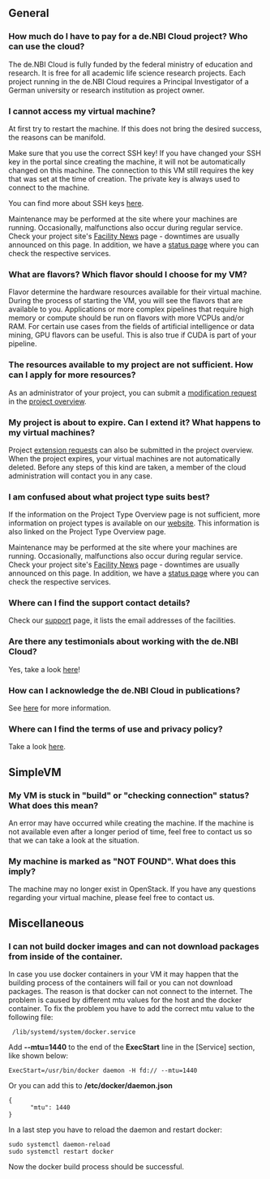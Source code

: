 ## General

### How much do I have to pay for a de.NBI Cloud project? Who can use the cloud?
The de.NBI Cloud is fully funded by the federal ministry of education and research. It is free for all academic life science research projects.
Each project running in the de.NBI Cloud requires a Principal Investigator of a German university or research institution as project owner. 

### I cannot access my virtual machine?
At first try to restart the machine.
If this does not bring the desired success, the reasons can be manifold.

Make sure that you use the correct SSH key!
If you have changed your SSH key in the portal since creating the machine, it will not be automatically changed on this machine. The connection to this VM still requires the key that was set at the time of creation. The private key is always used to connect to the machine.

You can find more about SSH keys [here](./simple_vm/keypairs.md#ssh-keys-and-sharing-access).

Maintenance may be performed at the site where your machines are running. Occasionally, malfunctions also occur during regular service.
Check your project site's [Facility News](https://cloud.denbi.de/news/facility-news/) page - downtimes are usually announced on this page.
In addition, we have a [status page](https://status.cloud.denbi.de/status/) where you can check the respective services.


### What are flavors? Which flavor should I choose for my VM?
Flavor determine the hardware resources available for their virtual machine. During the process of starting the VM, you will see the flavors that are available to you.
Applications or more complex pipelines that require high memory or compute should be run on flavors with more VCPUs and/or RAM. For certain use cases from the fields of artificial intelligence or data mining, GPU flavors can be useful. This is also true if CUDA is part of your pipeline.

### The resources available to my project are not sufficient. How can I apply for more resources?
As an administrator of your project, you can submit a [modification request](./portal/modification.md#resource-modifications) in the [project overview](./portal/project_overview.md).

### My project is about to expire. Can I extend it? What happens to my virtual machines?
Project [extension requests](./portal/modification.md#lifetime-extensions) can also be submitted in the project overview.
When the project expires, your virtual machines are not automatically deleted. Before any steps of this kind are taken, a member of the cloud administration will contact you in any case.

### I am confused about what project type suits best?
If the information on the Project Type Overview page is not sufficient, more information on project types is available on our [website](https://cloud.denbi.de/about/project-types/). This information is also linked on the Project Type Overview page.

Maintenance may be performed at the site where your machines are running. Occasionally, malfunctions also occur during regular service.
Check your project site's [Facility News](https://cloud.denbi.de/news/facility-news/) page - downtimes are usually announced on this page.
In addition, we have a [status page](https://status.cloud.denbi.de/status/) where you can check the respective services.

### Where can I find the support contact details?
Check our [support](https://cloud.denbi.de/support/) page, it lists the email addresses of the facilities.

### Are there any testimonials about working with the de.NBI Cloud?
Yes, take a look [here](https://cloud.denbi.de/about/testimonials/)!

### How can I acknowledge the de.NBI Cloud in publications?
See [here](../citation_and_publication/#citation-information) for more information.

### Where can I find the terms of use and privacy policy?
Take a look [here](https://cloud.denbi.de/about/policies/).

## SimpleVM

### My VM is stuck in "build" or "checking connection" status? What does this mean?
An error may have occurred while creating the machine. If the machine is not available even after a longer period of time, feel free to contact us so that we can take a look at the situation.

### My machine is marked as "NOT FOUND". What does this imply?
The machine may no longer exist in OpenStack. If you have any questions regarding your virtual machine, please feel free to contact us.

## Miscellaneous

### I can not build docker images and can not download packages from inside of the container.

In case you use docker containers in your VM it may happen that the building 
process of the containers will fail or you can not download packages. The reason is that docker can not connect to the 
internet. The problem is caused by different mtu values for the host and the 
docker container. To fix the problem you have to add the correct mtu value to 
the following file:

     /lib/systemd/system/docker.service

Add **--mtu=1440** to the end of the **ExecStart** line in the [Service] 
section, like shown below:

    ExecStart=/usr/bin/docker daemon -H fd:// --mtu=1440

Or you can add this to **/etc/docker/daemon.json**

    {
          "mtu": 1440
    }    

In a last step you have to reload the daemon and restart docker:

    sudo systemctl daemon-reload
    sudo systemctl restart docker

Now the docker build process should be successful.


